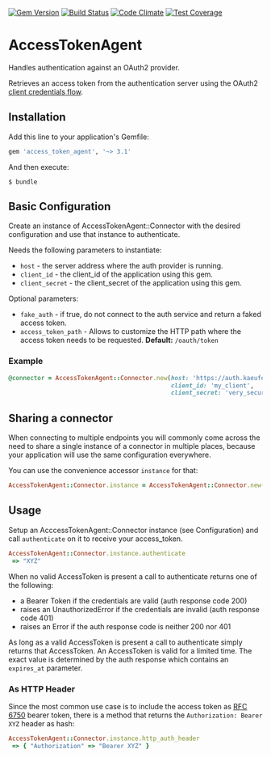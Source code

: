 [![Gem Version](https://badge.fury.io/rb/access_token_agent.svg)](https://badge.fury.io/rb/access_token_agent)
[![Build Status](https://travis-ci.org/kaeuferportal/access_token_agent.svg?branch=master)](https://travis-ci.org/kaeuferportal/access_token_agent)
[![Code Climate](https://codeclimate.com/github/kaeuferportal/access_token_agent/badges/gpa.svg)](https://codeclimate.com/github/kaeuferportal/access_token_agent)
[![Test Coverage](https://codeclimate.com/github/kaeuferportal/access_token_agent/badges/coverage.svg)](https://codeclimate.com/github/kaeuferportal/access_token_agent/coverage)

# AccessTokenAgent

Handles authentication against an OAuth2 provider.

Retrieves an access token from the authentication server using the
OAuth2 [client credentials flow](https://tools.ietf.org/html/rfc6749#section-4.4).

## Installation

Add this line to your application's Gemfile:

```ruby
gem 'access_token_agent', '~> 3.1'
```

And then execute:

    $ bundle

## Basic Configuration

Create an instance of AccessTokenAgent::Connector with the desired
configuration and use that instance to authenticate.

Needs the following parameters to instantiate:

* `host` - the server address where the auth provider is running.
* `client_id` - the client_id of the application using this gem.
* `client_secret` - the client_secret of the application using this gem.

Optional parameters:

* `fake_auth` - if true, do not connect to the auth service and return
   a faked access token.
* `access_token_path` - Allows to customize the HTTP path where the
  access token needs to be requested.
  **Default:** `/oauth/token`

### Example

```ruby
@connector = AccessTokenAgent::Connector.new(host: 'https://auth.kaeuferportal.de',
                                             client_id: 'my_client',
                                             client_secret: 'very_secure_and_secret')
```

## Sharing a connector

When connecting to multiple endpoints you will commonly come across the need
to share a single instance of a connector in multiple places, because your
application will use the same configuration everywhere.

You can use the convenience accessor `instance` for that:

```ruby
AccessTokenAgent::Connector.instance = AccessTokenAgent::Connector.new(...)
```

## Usage

Setup an AcccessTokenAgent::Connector instance (see Configuration) and call
`authenticate` on it to receive your access_token.

```ruby
AccessTokenAgent::Connector.instance.authenticate
 => "XYZ"
```

When no valid AccessToken is present a call to authenticate returns one of the
following:
 - a Bearer Token if the credentials are valid (auth response code 200)
 - raises an UnauthorizedError if the credentials are invalid (auth response
   code 401)
 - raises an Error if the auth response code is neither 200 nor 401

As long as a valid AccessToken is present a call to authenticate simply returns
that AccessToken. An AccessToken is valid for a limited time. The exact value is
determined by the auth response which contains an `expires_at` parameter.

### As HTTP Header

Since the most common use case is to include the access token as [RFC 6750](https://tools.ietf.org/html/rfc6750) bearer token, there is a method that returns the `Authorization: Bearer XYZ` header as hash:

```ruby
AccessTokenAgent::Connector.instance.http_auth_header
 => { "Authorization" => "Bearer XYZ" }
```
